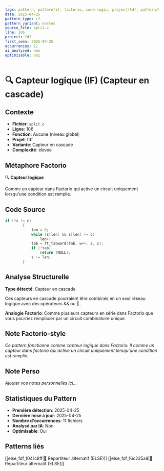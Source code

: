 ```yaml
---
tags: pattern, pattern/if, factorio, code-logic, project/fdf, pattern/variant/nested
date: 2025-04-25
pattern_type: if
pattern_variant: nested
source_file: split.c
line: 106
project: fdf
first_seen: 2025-04-25
occurrences: 11
ai_analyzed: non
optimizable: oui
---
```


# 🔍 Capteur logique (IF) (Capteur en cascade)

## Contexte
- **Fichier**: `split.c`
- **Ligne**: 106
- **Fonction**: Aucune (niveau global)
- **Projet**: fdf
- **Variante**: Capteur en cascade
- **Complexité**: élevée

## Métaphore Factorio
🔍 **Capteur logique**

Comme un capteur dans Factorio qui active un circuit uniquement lorsqu'une condition est remplie.

## Code Source
```c
if (*s != c)
		{
			len = 0;
			while (s[len] && s[len] != c)
				len++;
			tab = ft_tabword(tab, w++, s, c);
			if (!tab)
				return (NULL);
			s += len;
		}
```

## Analyse Structurelle
**Type détecté**: Capteur en cascade

Ces capteurs en cascade pourraient être combinés en un seul réseau logique avec des opérateurs && ou ||.

**Analogie Factorio**:
Comme plusieurs capteurs en série dans Factorio que vous pourriez remplacer par un circuit combinatoire unique.

## Note Factorio-style
*Ce pattern fonctionne comme capteur logique dans Factorio. Il comme un capteur dans factorio qui active un circuit uniquement lorsqu'une condition est remplie.*

## Note Perso
*Ajouter vos notes personnelles ici...*

## Statistiques du Pattern
- **Première détection**: 2025-04-25
- **Dernière mise à jour**: 2025-04-25
- **Nombre d'occurrences**: 11 fichiers
- **Analysé par IA**: Non
- **Optimisable**: Oui

## Patterns liés
[[else_fdf_1041c8ff|🔀 Répartiteur alternatif (ELSE)]]
[[else_fdf_16c235a8|🔀 Répartiteur alternatif (ELSE)]]
